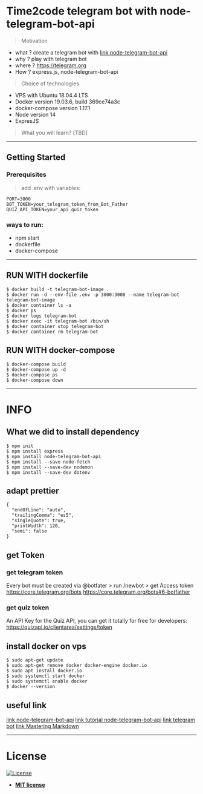 # Time2code telegram bot with node-telegram-bot-api

> Motivation

- what ? create a telegram bot with [link node-telegram-bot-api](https://github.com/yagop/node-telegram-bot-api)
- why ? play with telegram bot
- where ? https://telegram.org
- How ? express.js, node-telegram-bot-api

> Choice of technologies

- VPS with Ubuntu 18.04.4 LTS
- Docker version 19.03.6, build 369ce74a3c
- docker-compose version 1.17.1
- Node version 14
- ExpresJS

> What you will learn? [TBD]

---

## Getting Started

### Prerequisites

> add .env with variables:

```
PORT=3000
BOT_TOKEN=your_telegram_token_from_Bot_Father
QUIZ_API_TOKEN=your_api_quiz_token
```

### ways to run:

- npm start
- dockerfile
- docker-compose

---

## RUN WITH dockerfile

```
$ docker build -t telegram-bot-image .
$ docker run -d --env-file .env -p 3000:3000 --name telegram-bot telegram-bot-image
$ docker container ls -a
$ docker ps
$ docker logs telegram-bot
$ docker exec -it telegram-bot /bin/sh
$ docker container stop telegram-bot
$ docker container rm telegram-bot

```

## RUN WITH docker-compose

```
$ docker-compose build
$ docker-compose up -d
$ docker-compose ps
$ docker-compose down
```

---

# INFO

## What we did to install dependency

```
$ npm init
$ npm install express
$ npm install node-telegram-bot-api
$ npm install --save node-fetch
$ npm install --save-dev nodemon
$ npm install --save-dev dotenv
```

## adapt prettier

```
{
  "endOfLine": "auto",
  "trailingComma": "es5",
  "singleQuote": true,
  "printWidth": 120,
  "semi": false
}

```

## get Token

### get telegram token

Every bot must be created via @botfater > run /newbot > get Access token
https://core.telegram.org/bots
https://core.telegram.org/bots#6-botfather

### get quiz token

An API Key for the Quiz API, you can get it totally for free for developers:
https://quizapi.io/clientarea/settings/token

## install docker on vps

```
$ sudo apt-get update
$ sudo apt-get remove docker docker-engine docker.io
$ sudo apt install docker.io
$ sudo systemctl start docker
$ sudo systemctl enable docker
$ docker --version
```

## useful link

[link node-telegram-bot-api](https://github.com/yagop/node-telegram-bot-api)
[link tutorial node-telegram-bot-api](https://github.com/hosein2398/node-telegram-bot-api-tutorial)
[link telegram bot](https://core.telegram.org/bots/api#message)
[link Mastering Markdown](https://guides.github.com/features/mastering-markdown/)

---

# License

[![License](http://img.shields.io/:license-mit-blue.svg?style=flat-square)](http://badges.mit-license.org)

- **[MIT license](http://opensource.org/licenses/mit-license.php)**
